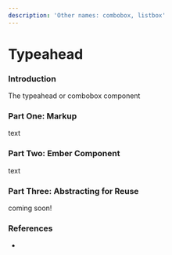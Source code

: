 ```yaml
---
description: 'Other names: combobox, listbox'
---
```


# Typeahead

### Introduction

The typeahead or combobox component 

### Part One: Markup

text

### Part Two: Ember Component

text

### Part Three: Abstracting for Reuse

coming soon!

### References

* 
